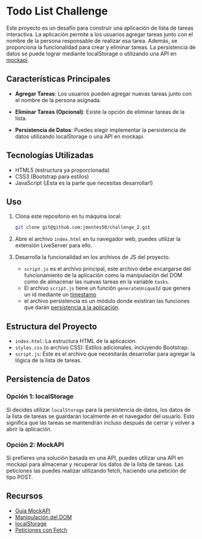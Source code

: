 # Todo List Challenge

Este proyecto es un desafío para construir una aplicación de lista de tareas interactiva. La aplicación permite a los usuarios agregar tareas junto con el nombre de la persona responsable de realizar esa tarea. Además, se proporciona la funcionalidad para crear y eliminar tareas. La persistencia de datos se puede lograr mediante localStorage o utilizando una API en [mockapi](https://mockapi.io/).

## Características Principales

- **Agregar Tareas**: Los usuarios pueden agregar nuevas tareas junto con el nombre de la persona asignada.

- **Eliminar Tareas (Opcional)**: Existe la opción de eliminar tareas de la lista.

- **Persistencia de Datos**: Puedes elegir implementar la persistencia de datos utilizando localStorage o una API en mockapi.

## Tecnologías Utilizadas

- HTML5 (estructura ya proporcionada)
- CSS3 (Bootstrap para estilos)
- JavaScript (¡Esta es la parte que necesitas desarrollar!)

## Uso

1. Clona este repositorio en tu máquina local:

    ```bash
    git clone git@github.com:jmontes50/challenge_2.git
    ```

2. Abre el archivo `index.html` en tu navegador web, puedes utilizar la extensión LiveServer para ello.

3. Desarrolla la funcionalidad en los archivos de JS del proyecto.

    - `script.js` es el archivo principal, este archivo debe encargarse del funcionamiento de la aplicación como la manipulación del DOM como de almacenar las nuevas tareas en la variable `tasks`.
    - El archivo `script.js` tiene un función `generateUniqueId` que genera un id mediante un [timestamp](https://www.geeksforgeeks.org/how-to-get-the-timestamp-in-javascript/)
    - el archivo persistencia es un módulo donde existiran las funciones que darán [persistencia a la aplicación](#persistencia-de-datos).

## Estructura del Proyecto

- `index.html`: La estructura HTML de la aplicación.
- `styles.css` (o archivo CSS): Estilos adicionales, incluyendo Bootstrap.
- `script.js`: Este es el archivo que necesitarás desarrollar para agregar la lógica de la lista de tareas.

## Persistencia de Datos

### Opción 1: localStorage

Si decides utilizar `localStorage` para la persistencia de datos, los datos de la lista de tareas se guardarán localmente en el navegador del usuario. Esto significa que las tareas se mantendrán incluso después de cerrar y volver a abrir la aplicación.

### Opción 2: MockAPI

Si prefieres una solución basada en una API, puedes utilizar una API en mockapi para almacenar y recuperar los datos de la lista de tareas. Las peticiones las puedes realizar utilizando fetch, haciendo una petición de tipo POST.

## Recursos

- [Guía MockAPI](https://www.youtube.com/watch?v=g2LMz4SOeqM)
- [Manipulación del DOM](https://www.digitallearning.es/intro-programacion-js/dom.html)
- [localStorage](https://es.javascript.info/localstorage)
- [Peticiones con Fetch](https://www.freecodecamp.org/espanol/news/tutorial-de-fetch-api-en-javascript-con-ejemplos-de-js-fetch-post-y-header/)
